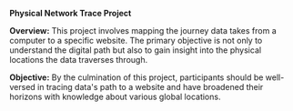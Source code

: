 **Physical Network Trace Project**

**Overview:**
This project involves mapping the journey data takes from a computer to a specific website. The primary objective is not only to understand the digital path but also to gain insight into the physical locations the data traverses through.

**Objective:**
By the culmination of this project, participants should be well-versed in tracing data's path to a website and have broadened their horizons with knowledge about various global locations.

